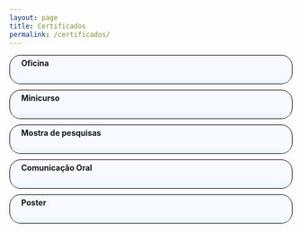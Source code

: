 ```yaml
---
layout: page
title: Certificados
permalink: /certificados/
---
```



<style>
            .expansivel {
            height: 50px; /* Defina a altura inicial da div */
        overflow: hidden; /* Esconda o conteúdo extra */
        border: 1px solid black;
        transition: height 0.3s; /* Adicione uma transição suave de altura */
        background-color: #F8F8FF;
        border-radius: 20px;
        margin-top:10px;
        margin-bottom:10px;
        
}

.expansivel:hover {
           background-color: #DCDCDC;
        
}



.conteudo-expansivel {
  display: flex; /* Inicialmente, o conteúdo está oculto */
  flex-direction:column;
  background-color:#F0F8FF;
  
}
.detalhes{
    border-bottom: 1px solid black;
    padding: 20px;
    
}
.titulo-conteudo{
    margin-left:20px;
    margin-top:5px;
}
        </style>


        
<!--OFICINAS -->
<div class="expansivel" id="div-terca-1" onclick="expandirDiv('div-terca-1')">
        <h4 class="titulo-conteudo">Oficina</h4>
        <div class="conteudo-expansivel">
            <div class="detalhes">
          <h4>ANSIEDADE NA CONSTRUÇÃO DA RESILIÊNCIA EMOCIONAL</h4>
            <p><a href="https://drive.google.com/drive/folders/1fSipaMRkd4tQ7TkT_etMrnq6aLpv5LhN?usp=sharing" target="_blank">Link dos certificados</a></p>
            <h4>O USO DA PLATAFORMA SÊNECA COMO FERRAMENTA EDUCACIONAL ON-LINE</h4>
            <p><a href="https://drive.google.com/drive/folders/1QlRuJZuz2V3TFfGcGF8NYlAdmtK7dKJd?usp=sharing" target="_blank">Link dos certificados</a></p>
            <h4>ARTESANATO SUSTENTÁVEL PARA MULHERES DE BAIXA RENDA</h4>
            <p><a href="https://drive.google.com/drive/folders/1XCClKZa6rI66cb2FkNhVKmOCL_4ClEYU?usp=sharing" target="_blank">Link dos certificados</a></p>
            <h4>LETTERRING TRANSFORMANDO PALAVRAS</h4>
            <p><a href="https://drive.google.com/drive/folders/1gysTI1sx4yz2msK_bCXAUDcU8PhDRiL7?usp=sharing" target="_blank">Link dos certificados</a></p>
        </div>
        
                                                   
</div>
      </div>

      

<!--MICURSOS -->
   
<div class="expansivel" id="div-terca-2" onclick="expandirDiv('div-terca-2')">
        <h4 class="titulo-conteudo">Minicurso</h4>
        <div class="conteudo-expansivel">
            
<div class="detalhes">
                <h4 >AS TECNOLOGIAS NECESSARIAS PARA O MERCADO DE TRABALHO</h4>
                  <p><a href="https://drive.google.com/drive/folders/1xcD24YuLVhZOlpCpweZAsF11HwAwppCW?usp=sharing" target="_blank">Link dos certificados</a></p>
                  <h4 >LETRAMENTO RACIAL</h4>
                  <p><a href="https://drive.google.com/drive/folders/11QDUg3rOOxIFQq0ucAuPB5RHFnUvS9pL?usp=sharing" target="_blank">Link dos certificados</a></p>
                  <h4>DESIGN CRIATIVOS PARA EVENTOS COM O CANVA</h4>
                  <p><a href="https://drive.google.com/drive/folders/1gPjX8HVpSU3PnHoulsf00FcHyX_-DavM?usp=sharing" target="_blank">Link dos certificados</a></p>
                  <h4>RPG PARA O ENSINO E APRENDIZAGEM DE PROBABILIDADE</h4>
                  <p><a href="https://drive.google.com/drive/folders/13L_yUINlDRXMJzeiY8y_lzZG5_trHivX?usp=sharing" target="_blank">Link dos certificados</a></p>
                  <h4>ANÁLISE FISICO-QUÍMICA DA ÁGUA</h4>
                  <p><a href="https://drive.google.com/drive/folders/1QiZITr-SLMZIrVPKFnBoacxwOuuEFOYY?usp=sharing" target="_blank">Link dos certificados</a></p>
                  <h4>BOAS PRÁTICAS PARA CROMATOGRAFIA LÍQUIDA DE ALTA EFICIÊNCIA</h4>
                  <p><a href="https://drive.google.com/drive/folders/1pKktcaORQCQZ_StFho9_UGwFr12nT_Oj?usp=sharing" target="_blank">Link dos certificados</a></p>
                <h4>CANVA COM IA: DESENHANDO PARA O FUTURO CRIATIVO</h4>
                  <p><a href="https://drive.google.com/drive/folders/1ERMzcjWWr10UM5peFcCJ-JbQ7Yg9pk0R?usp=sharing" target="_blank">Link dos certificados</a></p>
                  <h4>ATUAÇÃO POR PROFISSIONAL DA PESQUISA QUIMICA EM OPERAÇÕES DE PERFURAÇÃO E COMPLETAÇÃO DE POÇOS PETROLÍFEROS</h4>
                  <p><a href="https://drive.google.com/drive/folders/1Guc_YUWYlyy-hODG9X1U48WXqZJZ6hJ4?usp=sharing" target="_blank">Link dos certificados</a></p>
                  <h4>LICENCIAMENTO AMBIENTAL PARA AQUICULTURA NO ESTADO DO RN</h4>
                  <p><a href="https://drive.google.com/drive/folders/1wUgyTFskgDfe3FYckp_z7LqRIphZdHK8?usp=sharing" target="_blank">Link dos certificados</a></p>
                  <h4> ANÁLISE PRESUNTIVA EM CAMARÃO DE CULTIVO</h4>
                  <p><a href="https://drive.google.com/drive/folders/100p6LnubWrXvBZsn6HT39SBOjO5frooa?usp=sharing" target="_blank">Link dos certificados</a></p>
</div>
</div>                         
</div>

<!--OMOSTRA DE PESQUISAS DO CURSO DE PGECNM -->
<div class="expansivel" id="div-terca-3" onclick="expandirDiv('div-terca-3')">
        <h4 class="titulo-conteudo">Mostra de pesquisas</h4>
        <div class="conteudo-expansivel">
            <div class="detalhes">
          <h4>MOSTRA DE PESQUISAS DO CURSO DE PGECNM</h4>
            <p><a href="https://drive.google.com/drive/folders/1m806MSrz8_IsGIVtkIoqa7xeVpKOXtYp?usp=sharing" target="_blank">Link dos certificados</a></p>
            
 </div>
        
                                                   
</div>
      </div>

<!--Comunicação Oral -->
<div class="expansivel" id="div-terca-4" onclick="expandirDiv('div-terca-4')">
        <h4 class="titulo-conteudo">Comunicação Oral</h4>
        <div class="conteudo-expansivel">
            <div class="detalhes">
          <h4>CERTIFICADOS DA MODALIDADE COMUNICAÇÃO ORAL</h4>
            <p><a href="https://drive.google.com/drive/folders/1N61wmtoSO9sHMFFddbOaijLIrmSaOeQK?usp=sharing" target="_blank">Link dos certificados</a></p>
            
 </div>
        
                                                   
</div>
      </div>

<!--Posters -->
<div class="expansivel" id="div-terca-5" onclick="expandirDiv('div-terca-5')">
        <h4 class="titulo-conteudo">Poster</h4>
        <div class="conteudo-expansivel">
            <div class="detalhes">
          <h4>CERTIFICADOS DA MODALIDADE POSTER</h4>
            <p><a href="https://drive.google.com/drive/folders/1j2TFIv6g6Iok7kEKrDlQF3hLwPDN6WYo?usp=sharing" target="_blank">Link dos certificados</a></p>
            
 </div>
        
                                                   
</div>
      </div>




<script>
  function expandirDiv(id) {
    var div = document.getElementById(id);
    var conteudo = div.querySelector(".conteudo-expansivel");

    if (div.style.height === "" || div.style.height === "50px") {
      // Salva a altura atual para restaurá-la após recolher
      var alturaOriginal = div.clientHeight + "px";

      conteudo.style.display = "flex"; // Exibe o conteúdo ao expandir
      div.style.height = conteudo.scrollHeight+20 + "px"; // Obtém a altura correta do conteúdo

      // Salva a altura original na propriedade da div para restaurar mais tarde
      div.setAttribute("data-altura-original", alturaOriginal);
    } else {
      // Recolhe a div e restaura a altura original
      div.style.height = "50px"; // Volte à altura inicial ao recolher
      conteudo.style.display = "none"; // Oculta o conteúdo ao recolher

      // Restaura a altura original
      var alturaOriginal = div.getAttribute("data-altura-original");
      div.style.height = alturaOriginal;
    }
  }
</script>
